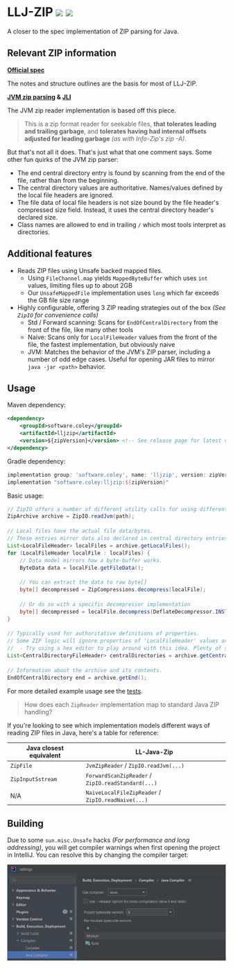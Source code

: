 # LLJ-ZIP [![](https://jitpack.io/v/Col-E/LL-Java-Zip.svg)](https://jitpack.io/#Col-E/LL-Java-Zip) ![](https://github.com/Col-E/LL-Java-Zip/actions/workflows/display_test_results.yml/badge.svg)


A closer to the spec implementation of ZIP parsing for Java.

## Relevant ZIP information
 
**[Official spec](https://pkware.cachefly.net/webdocs/casestudies/APPNOTE.TXT)**

The notes and structure outlines are the basis for most of LLJ-ZIP.

**[JVM zip parsing](https://github.com/openjdk/jdk/tree/6701eba736ac51db4b0d0d7db6c7bdd4ae8a1c16/src/java.base/share/native/libzip) & [JLI](https://github.com/openjdk/jdk/blob/739769c8fc4b496f08a92225a12d07414537b6c0/src/java.base/share/native/libjli/parse_manifest.c#L120)**

The JVM zip reader implementation is based off this piece.

> This is a zip format reader for seekable files, **that tolerates leading and trailing garbage**, 
> and **tolerates having had internal offsets adjusted for leading garbage** _(as with Info-Zip's zip -A)_.

But that's not all it does. That's just what that one comment says. Some other fun quirks of the JVM zip parser:

- The end central directory entry is found by scanning from the end of the file, rather than from the beginning.
- The central directory values are authoritative. Names/values defined by the local file headers are ignored.
- The file data of local file headers is not size bound by the file header's compressed size field. Instead, it uses the central directory header's declared size.
- Class names are allowed to end in trailing `/` which most tools interpret as directories.

## Additional features

- Reads ZIP files using Unsafe backed mapped files.
    - Using `FileChannel.map` yields `MappedByteBuffer` which uses `int` values, limiting files up to about 2GB
    - Our `UnsafeMappedFile` implementation uses `long` which far exceeds the GB file size range
- Highly configurable, offering 3 ZIP reading strategies out of the box _(See `ZipIO` for convenience calls)_
    - Std / Forward scanning: Scans for `EndOfCentralDirectory` from the front of the file, like many other tools
    - Naive: Scans only for `LocalFileHeader` values from the front of the file, the fastest implementation, but obviously naive
    - JVM: Matches the behavior of the JVM's ZIP parser, including a number of odd edge cases. Useful for opening JAR files to mirror `java -jar <path>` behavior.

## Usage

Maven dependency:
```xml
<dependency>
    <groupId>software.coley</groupId>
    <artifactId>lljzip</artifactId>
    <version>${zipVersion}</version> <!-- See release page for latest version -->
</dependency>
```

Gradle dependency:
```groovy
implementation group: 'software.coley', name: 'lljzip', version: zipVersion
implementation "software.coley:lljzip:${zipVersion}"
```

Basic usage:
```java
// ZipIO offers a number of different utility calls for using different ZipReader implementations
ZipArchive archive = ZipIO.readJvm(path);

// Local files have the actual file data/bytes.
// These entries mirror data also declared in central directory entries.
List<LocalFileHeader> localFiles = archive.getLocalFiles();
for (LocalFileHeader localFile : localFiles) {
	// Data model mirrors how a byte-buffer works.
	ByteData data = localFile.getFileData();
	
	// You can extract the data to raw byte[]
	byte[] decompressed = ZipCompressions.decompress(localFile);
	
	// Or do so with a specific decompressor implementation
	byte[] decompressed = localFile.decompress(DeflateDecompressor.INSTANCE);
}

// Typically used for authoritative definitions of properties.
// Some ZIP logic will ignore properties of 'LocalFileHeader' values and use these instead.
//  - Try using a hex editor to play around with this idea. Plenty of samples in the test cases to look at.
List<CentralDirectoryFileHeader> centralDirectories = archive.getCentralDirectories();

// Information about the archive and its contents.
EndOfCentralDirectory end = archive.getEnd();
```

For more detailed example usage see the [tests](src/test/java/software/coley/lljzip).

> How does each `ZipReader` implementation map to standard Java ZIP handling?

If you're looking to see which implementation models different ways of reading ZIP files in Java, here's a table for reference:

| Java closest equivalent | LL-Java-Zip                                        |
|-------------------------|----------------------------------------------------|
| `ZipFile`               | `JvmZipReader` / `ZipIO.readJvm(...)`              |
| `ZipInputSstream`       | `ForwardScanZipReader` / `ZipIO.readStandard(...)` |
| N/A                     | `NaiveLocalFileZipReader` / `ZipIO.readNaive(...)` |


## Building

Due to some `sun.misc.Unsafe` hacks _(For performance and long addressing)_, you will get compiler warnings when first opening the project in IntelliJ.
You can resolve this by changing the compiler target:

![intellij compiler settings](docs/compiler-settings.png)